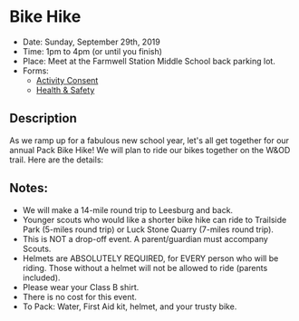 # Bike Hike

- Date: Sunday, September 29th, 2019
- Time: 1pm  to 4pm (or until you finish)
- Place: Meet at the Farmwell Station Middle School back parking
 lot. 
- Forms:
    - [Activity Consent](bike-hike-activity-consent-form.pdf) 
    - [Health & Safety](https://filestore.scouting.org/filestore/HealthSafety/pdf/680-001_AB.pdf)

## Description

As we ramp up for a fabulous new school year, let's all get
together for our annual Pack Bike Hike! We will plan to ride our
bikes together on the W&OD trail. Here are the details:

## Notes:

- We will make a 14-mile round trip to Leesburg and back. 
- Younger scouts who would like a shorter bike hike can ride to Trailside Park (5-miles round trip) or Luck Stone Quarry (7-miles round trip).
- This is NOT a drop-off event. A parent/guardian must accompany Scouts.
- Helmets are ABSOLUTELY REQUIRED, for EVERY person who will be riding. Those without a helmet will not be allowed to ride (parents included).
- Please wear your Class B shirt. 
- There is no cost for this event.
- To Pack: Water, First Aid kit, helmet, and your trusty bike.
